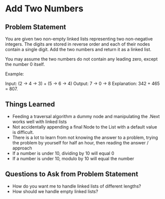 # Add Two Numbers

## Problem Statement
You are given two non-empty linked lists representing two non-negative integers. The digits are stored in reverse order and each of their nodes contain a single digit. Add the two numbers and return it as a linked list.

You may assume the two numbers do not contain any leading zero, except the number 0 itself.

Example:

Input: (2 -> 4 -> 3) + (5 -> 6 -> 4)
Output: 7 -> 0 -> 8
Explanation: 342 + 465 = 807.

## Things Learned
- Feeding a traversal algorithm a dummy node and manipulating the .Next works well with linked lists
- Not accidentally appending a final Node to the List with a default value is difficult.
- There is a lot to learn from not knowing the answer to a problem, trying the problem by yourself for half an hour, then reading the answer / approach
- If a number is under 10, dividing by 10 will equal 0
- If a number is under 10, modulo by 10 will equal the number

## Questions to Ask from Problem Statement
- How do you want me to handle linked lists of different lengths?
- How should we handle empty linked lists?
